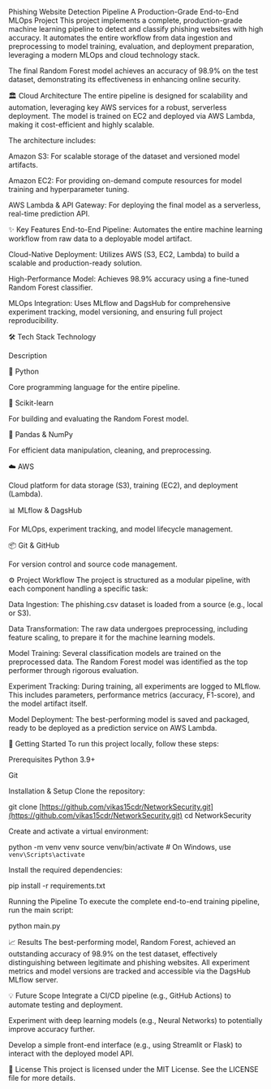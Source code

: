 Phishing Website Detection Pipeline
A Production-Grade End-to-End MLOps Project
This project implements a complete, production-grade machine learning pipeline to detect and classify phishing websites with high accuracy. It automates the entire workflow from data ingestion and preprocessing to model training, evaluation, and deployment preparation, leveraging a modern MLOps and cloud technology stack.

The final Random Forest model achieves an accuracy of 98.9% on the test dataset, demonstrating its effectiveness in enhancing online security.

🏛️ Cloud Architecture
The entire pipeline is designed for scalability and automation, leveraging key AWS services for a robust, serverless deployment. The model is trained on EC2 and deployed via AWS Lambda, making it cost-efficient and highly scalable.

The architecture includes:

Amazon S3: For scalable storage of the dataset and versioned model artifacts.

Amazon EC2: For providing on-demand compute resources for model training and hyperparameter tuning.

AWS Lambda & API Gateway: For deploying the final model as a serverless, real-time prediction API.

✨ Key Features
End-to-End Pipeline: Automates the entire machine learning workflow from raw data to a deployable model artifact.

Cloud-Native Deployment: Utilizes AWS (S3, EC2, Lambda) to build a scalable and production-ready solution.

High-Performance Model: Achieves 98.9% accuracy using a fine-tuned Random Forest classifier.

MLOps Integration: Uses MLflow and DagsHub for comprehensive experiment tracking, model versioning, and ensuring full project reproducibility.

🛠️ Tech Stack
Technology

Description

🐍 Python

Core programming language for the entire pipeline.

🤖 Scikit-learn

For building and evaluating the Random Forest model.

🐼 Pandas & NumPy

For efficient data manipulation, cleaning, and preprocessing.

☁️ AWS

Cloud platform for data storage (S3), training (EC2), and deployment (Lambda).

📊 MLflow & DagsHub

For MLOps, experiment tracking, and model lifecycle management.

📦 Git & GitHub

For version control and source code management.

⚙️ Project Workflow
The project is structured as a modular pipeline, with each component handling a specific task:

Data Ingestion: The phishing.csv dataset is loaded from a source (e.g., local or S3).

Data Transformation: The raw data undergoes preprocessing, including feature scaling, to prepare it for the machine learning models.

Model Training: Several classification models are trained on the preprocessed data. The Random Forest model was identified as the top performer through rigorous evaluation.

Experiment Tracking: During training, all experiments are logged to MLflow. This includes parameters, performance metrics (accuracy, F1-score), and the model artifact itself.

Model Deployment: The best-performing model is saved and packaged, ready to be deployed as a prediction service on AWS Lambda.

🚀 Getting Started
To run this project locally, follow these steps:

Prerequisites
Python 3.9+

Git

Installation & Setup
Clone the repository:

git clone [https://github.com/vikas15cdr/NetworkSecurity.git](https://github.com/vikas15cdr/NetworkSecurity.git)
cd NetworkSecurity

Create and activate a virtual environment:

python -m venv venv
source venv/bin/activate  # On Windows, use `venv\Scripts\activate`

Install the required dependencies:

pip install -r requirements.txt

Running the Pipeline
To execute the complete end-to-end training pipeline, run the main script:

python main.py

📈 Results
The best-performing model, Random Forest, achieved an outstanding accuracy of 98.9% on the test dataset, effectively distinguishing between legitimate and phishing websites. All experiment metrics and model versions are tracked and accessible via the DagsHub MLflow server.

💡 Future Scope
Integrate a CI/CD pipeline (e.g., GitHub Actions) to automate testing and deployment.

Experiment with deep learning models (e.g., Neural Networks) to potentially improve accuracy further.

Develop a simple front-end interface (e.g., using Streamlit or Flask) to interact with the deployed model API.

📄 License
This project is licensed under the MIT License. See the LICENSE file for more details.

